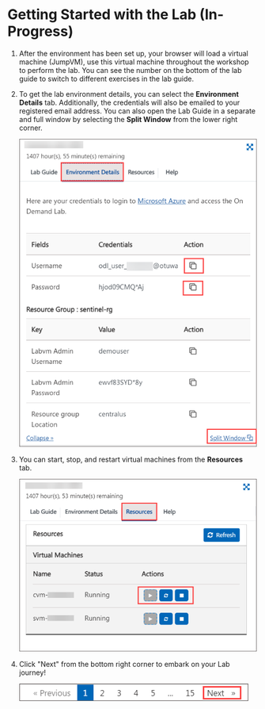 # Getting Started with the Lab (In-Progress)

1. After the environment has been set up, your browser will load a virtual machine (JumpVM), use this virtual machine throughout the workshop to perform the lab. You can see the number on the bottom of the lab guide to switch to different exercises in the lab guide.
 
1. To get the lab environment details, you can select the **Environment Details** tab. Additionally, the credentials will also be emailed to your registered email address. You can also open the Lab Guide in a separate and full window by selecting the **Split Window** from the lower right corner. 

    ![](../Media/intro2.png)

1. You can start, stop, and restart virtual machines from the **Resources** tab.

   ![](../Media/intro3.png)

1. Click "Next" from the bottom right corner to embark on your Lab journey!
 
   ![Start Your Azure Journey](../Media/intro(4).png)
